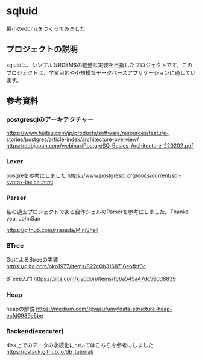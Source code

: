# sqluid

最小のrdbmsをつくってみました

## プロジェクトの説明
sqluidは、シンプルなRDBMSの軽量な実装を目指したプロジェクトです。このプロジェクトは、学習目的や小規模なデータベースアプリケーションに適しています。


## 参考資料

### postgresqlのアーキテクチャー
https://www.fujitsu.com/jp/products/software/resources/feature-stories/postgres/article-index/architecture-overview/
https://edbjapan.com/webinar/PostgreSQ_Basics_Architecture_220202.pdf

### Lexer
posgreを参考にしました
https://www.postgresql.org/docs/current/sql-syntax-lexical.html

### Parser
私の過去プロジェクトである自作シェルのParserを参考にしました。Thanks you, JohnSan

https://github.com/rsasada/MiniShell

### BTree
GoによるBtreeの実装
https://qiita.com/oko1977/items/822c0b3168716ebfbf0c

BTeee入門
https://qiita.com/kiyodori/items/f66a545a47dc59dd8839

### Heap

heapの解説
https://medium.com/@yasufumy/data-structure-heap-ecfd0989e5be

### Backend(executer)

disk上でのデータの永続化についてはこちらを参考にしました
https://cstack.github.io/db_tutorial/
